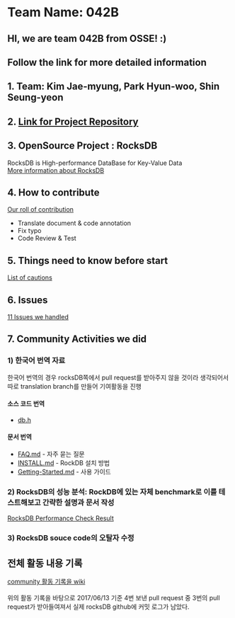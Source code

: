 # Team Name: 042B
## HI, we are team 042B from OSSE! :)
## Follow the link for more detailed information 

## 1. Team: Kim Jae-myung, Park Hyun-woo, Shin Seung-yeon
## 2. [Link for Project Repository](https://github.com/17-1-SKKU-OSS/rocksdb)

## 3. OpenSource Project : RocksDB
RocksDB is High-performance DataBase for Key-Value Data <br/>
[More information about RocksDB](https://github.com/17-1-SKKU-OSS/rocksdb/wiki/%EC%84%A0%EC%A0%95-%EC%98%A4%ED%94%88%EC%86%8C%EC%8A%A4-%ED%94%84%EB%A1%9C%EC%A0%9D%ED%8A%B8)

## 4. How to contribute

[Our roll of contribution](https://github.com/17-1-SKKU-OSS/rocksdb/wiki/커뮤니티-활동-방안)

- Translate document & code annotation 
- Fix typo
- Code Review & Test <br/>

## 5. Things need to know before start
[List of cautions](https://github.com/17-1-SKKU-OSS/rocksdb/wiki/%EC%A3%BC%EC%9D%98%EC%82%AC%ED%95%AD)

## 6. Issues
[11 Issues we handled](https://github.com/17-1-SKKU-OSS/rocksdb/issues)

## 7. Community Activities we did
### 1) 한국어 번역 자료
한국어 번역의 경우 rocksDB쪽에서 pull request를 받아주지 않을 것이라 생각되어서 따로 translation branch를 만들어 기여활동을 진행 
#### 소스 코드 번역
  - [db.h](translate_doc/Kor/db_h.txt)
  
#### 문서 번역
  - [FAQ.md](translate_doc/Kor/faq.md) - 자주 묻는 질문<br/>
  - [INSTALL.md](translate_doc/Kor/INSTALL.md) - RockDB 설치 방법<br/>
  - [Getting-Started.md](translate_doc/Kor/getting-started.md) - 사용 가이드

### 2) RocksDB의 성능 분석: RockDB에 있는 자체 benchmark로 이를 테스트해보고 간략한 설명과 문서 작성
[RocksDB Performance Check Result](https://github.com/17-1-SKKU-OSS/rocksdb/wiki/성능-분석-방법-및-결과)
  
### 3) RocksDB souce code의 오탈자 수정
  
## 전체 활동 내용 기록
[community 활동 기록을 wiki](https://github.com/17-1-SKKU-OSS/rocksdb/wiki/%ED%99%9C%EB%8F%99-%EA%B8%B0%EB%A1%9D) <br/><br/>
위의 활동 기록을 바탕으로 2017/06/13 기준 4번 보낸 pull request 중 3번의 pull request가 받아들여져서 실제 rocksDB github에 커밋 로그가 남았다.
